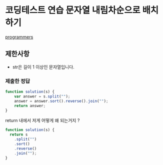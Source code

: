# 코딩테스트 연습 문자열 내림차순으로 배치하기

[programmers](https://programmers.co.kr/learn/courses/30/lessons/12917)

## 제한사항
- str은 길이 1 이상인 문자열입니다.

### 제출한 정답
```js
function solution(s) {
    var answer = s.split("");
    answer = answer.sort().reverse().join("");
    return answer;
}
```

return 내에서 저게 어떻게 왜 되는거지 ?
```js
function solution(s) {
  return s
    .split("")
    .sort()
    .reverse()
    .join("");
}
```